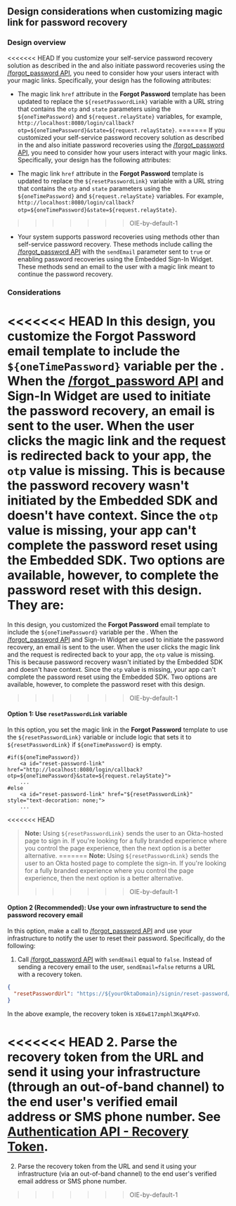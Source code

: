 ## Design considerations when customizing magic link for password recovery

### Design overview

<<<<<<< HEAD
If you customize your self-service password recovery solution as described in the <StackSnippet snippet="custompwdguide" inline /> and also initiate password recoveries using the [/forgot_password API](/docs/reference/api/users/#forgot-password), you need to consider how your users interact with your magic links. Specifically, your design has the following attributes:

* The magic link `href` attribute in the **Forgot Password** template has been updated to replace the `${resetPasswordLink}` variable with a URL string that contains the `otp` and `state` parameters using the `${oneTimePassword}` and `${request.relayState}` variables, for example, `http://localhost:8080/login/callback?otp=${oneTimePassword}&state=${request.relayState}`.
=======
If you customized your self-service password recovery solution as described in the <StackSnippet snippet="custompwdguide" inline /> and also initiate password recoveries using the [/forgot_password API](/docs/reference/api/users/#forgot-password), you need to consider how your users interact with your magic links. Specifically, your design has the following attributes:

* The magic link `href` attribute in the **Forgot Password** template is updated to replace the `${resetPasswordLink}` variable with a URL string that contains the `otp` and `state` parameters using the `${oneTimePassword}` and `${request.relayState}` variables. For example, `http://localhost:8080/login/callback?otp=${oneTimePassword}&state=${request.relayState}`.
>>>>>>> OIE-by-default-1

* Your system supports password recoveries using methods other than self-service password recovery. These methods include calling the [/forgot_password API](/docs/reference/api/users/#forgot-password) with the `sendEmail` parameter sent to `true` or enabling password recoveries using the Embedded Sign-In Widget. These methods send an email to the user with a magic link meant to continue the password recovery.

### Considerations

<<<<<<< HEAD
In this design, you customize the **Forgot Password** email template to include the `${oneTimePassword}` variable per the <StackSnippet snippet="custompwdguide" inline />. When the [/forgot_password API](/docs/reference/api/users/#forgot-password) and Sign-In Widget are used to initiate the password recovery, an email is sent to the user. When the user clicks the magic link and the request is redirected back to your app, the `otp` value is missing. This is because the password recovery wasn't initiated by the Embedded SDK and doesn't have context. Since the `otp` value is missing, your app can't complete the password reset using the Embedded SDK. Two options are available, however, to complete the password reset with this design. They are:
=======
In this design, you customized the **Forgot Password** email template to include the `${oneTimePassword}` variable per the <StackSnippet snippet="custompwdguide" inline />.  When the [/forgot_password API](/docs/reference/api/users/#forgot-password) and Sign-In Widget are used to initiate the password recovery, an email is sent to the user. When the user clicks the magic link and the request is redirected back to your app, the `otp` value is missing. This is because password recovery wasn't initiated by the Embedded SDK and doesn't have context. Since the `otp` value is missing, your app can't complete the password reset using the Embedded SDK. Two options are available, however, to complete the password reset with this design.
>>>>>>> OIE-by-default-1

#### Option 1: Use `resetPasswordLink` variable

In this option, you set the magic link in the **Forgot Password** template to use the `${resetPasswordLink}` variable or include logic that sets it to `${resetPasswordLink}` if `${oneTimePassword}` is empty.

```velocity
#if(${oneTimePassword})
    <a id="reset-password-link" href="http://localhost:8080/login/callback?otp=${oneTimePassword}&state=${request.relayState}">
    ...
#else
    <a id="reset-password-link" href="${resetPasswordLink}" style="text-decoration: none;">
    ...
```

<<<<<<< HEAD
> **Note:** Using `${resetPasswordLink}` sends the user to an Okta-hosted page to sign in. If you're looking for a fully branded experience where you control the page experience, then the next option is a better alternative.
=======
> **Note:** Using `${resetPasswordLink}` sends the user to an Okta hosted page to complete the sign-in. If you're looking for a fully branded experience where you control the page experience, then the next option is a better alternative.
>>>>>>> OIE-by-default-1

#### Option 2 (Recommended): Use your own infrastructure to send the password recovery email

In this option, make a call to [/forgot_password API](/docs/reference/api/users/#forgot-password) and use your infrastructure to notify the user to reset their password. Specifically, do the following:

1. Call [/forgot_password API](/docs/reference/api/users/#forgot-password) with `sendEmail` equal to `false`. Instead of sending a recovery email to the user, `sendEmail=false` returns a URL with a recovery token.

```json
{
  "resetPasswordUrl": "https://${yourOktaDomain}/signin/reset-password/XE6wE17zmphl3KqAPFxO"
}
```

In the above example, the recovery token is `XE6wE17zmphl3KqAPFxO`.

<<<<<<< HEAD
2. Parse the recovery token from the URL and send it using your infrastructure (through an out-of-band channel) to the end user's verified email address or SMS phone number. See [Authentication API - Recovery Token](/docs/reference/api/authn/#recovery-token).
=======
2. Parse the recovery token from the URL and send it using your infrastructure (via an out-of-band channel) to the end user's verified email address or SMS phone number.
>>>>>>> OIE-by-default-1
